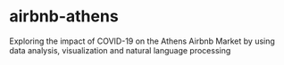 # airbnb-athens
Exploring the impact of COVID-19 on the Athens Airbnb Market by using data analysis, visualization and natural language processing
